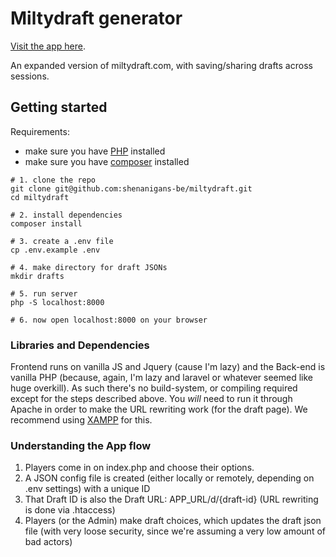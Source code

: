 # Miltydraft generator

[Visit the app here](https://milty.shenanigans.be/).

An expanded version of miltydraft.com, with saving/sharing drafts across sessions. 

## Getting started

Requirements: 
* make sure you have [PHP](https://www.php.net/manual/en/install.php) installed
* make sure you have [composer](https://getcomposer.org/download/) installed

```
# 1. clone the repo
git clone git@github.com:shenanigans-be/miltydraft.git
cd miltydraft

# 2. install dependencies
composer install

# 3. create a .env file
cp .env.example .env

# 4. make directory for draft JSONs
mkdir drafts

# 5. run server
php -S localhost:8000

# 6. now open localhost:8000 on your browser
```

### Libraries and Dependencies

Frontend runs on vanilla JS and Jquery (cause I'm lazy) and the Back-end is vanilla PHP (because, again, I'm lazy and laravel or whatever seemed like huge overkill).
As such there's no build-system, or compiling required except for the steps described above.
You _will_ need to run it through Apache in order to make the URL rewriting work (for the draft page). We recommend using [XAMPP](https://www.apachefriends.org/) for this.

### Understanding the App flow

1. Players come in on index.php and choose their options. 
2. A JSON config file is created (either locally or remotely, depending on .env settings) with a unique ID
3. That Draft ID is also the Draft URL: APP_URL/d/{draft-id} (URL rewriting is done via .htaccess)
4. Players (or the Admin) make draft choices, which updates the draft json file (with very loose security, since we're assuming a very low amount of bad actors)

